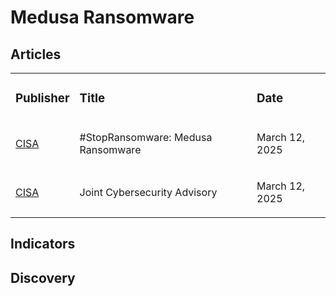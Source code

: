 # Medusa Ransomware

## Articles
<table>
  <tr>
    <td>
      <h3>Publisher</h3>
    </td>
    <td>
      <h3>Title</h3>
    </td>
    <td>
      <h3>Date</h3>
    </td>
  </tr>
  <tr>
    <td>
      <a href="https://www.cisa.gov/news-events/cybersecurity-advisories/aa25-071a">CISA</a>
    </td>
    <td>
      <p>#StopRansomware: Medusa Ransomware</p>
    </td>
    <td>
      <p>March 12, 2025</p>
    </td>
  </tr>
  <tr>
    <td>
      <a href="https://www.cisa.gov/sites/default/files/2025-03/aa25-071a-stopransomware-medusa-ransomware.pdf">CISA</a>
    </td>
    <td>
      <p>Joint Cybersecurity Advisory</p>
    </td>
    <td>
      <p>March 12, 2025</p>
    </td>
  </tr>  
</table>



## Indicators


## Discovery
